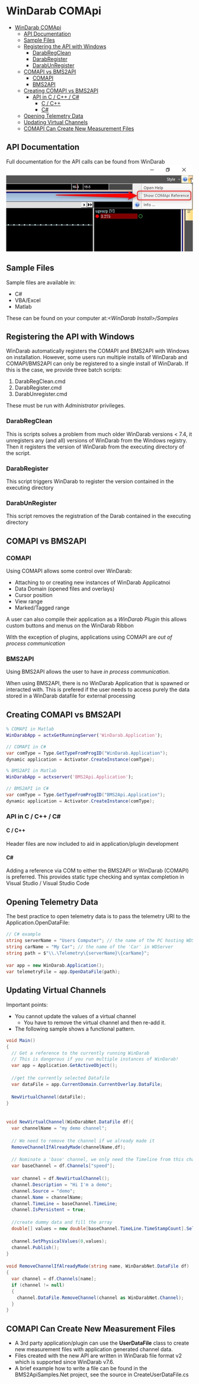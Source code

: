 # WinDarab COMApi

- [WinDarab COMApi](#windarab-comapi)
  - [API Documentation](#api-documentation)
  - [Sample Files](#sample-files)
  - [Registering the API with Windows](#registering-the-api-with-windows)
    - [DarabRegClean](#darabregclean)
    - [DarabRegister](#darabregister)
    - [DarabUnRegister](#darabunregister)
  - [COMAPI vs BMS2API](#comapi-vs-bms2api)
    - [COMAPI](#comapi)
    - [BMS2API](#bms2api)
  - [Creating COMAPI vs BMS2API](#creating-comapi-vs-bms2api)
    - [API in C / C++ / C&#35;](#api-in-c--c--c)
      - [C / C++](#c--c)
      - [C&#35;](#c)
  - [Opening Telemetry Data](#opening-telemetry-data)
  - [Updating Virtual Channels](#updating-virtual-channels)
  - [COMAPI Can Create New Measurement Files](#comapi-can-create-new-measurement-files)

## API Documentation

Full documentation for the API calls can be found from WinDarab
![Full Help](images/COMAPI&#32;Show&#32;Help.jpg)

## Sample Files

Sample files are available in:

- C#
- VBA/Excel
- Matlab

These can be found on your computer at:_\<WinDarab Install>/Samples_

## Registering the API with Windows

WinDarab automatically registers the COMAPI and BMS2API with Windows on installation.
However, some users run multiple installs of WinDarab and COMAPI/BMS2API can only be registered to a single install of WinDarab. If this is the case, we provide three batch scripts:

1. DarabRegClean.cmd
2. DarabRegister.cmd
3. DarabUnregister.cmd

These must be run with *Administrator* privileges.

### DarabRegClean

This is scripts solves a problem from much older WinDarab versions < 7.4, it unregisters any (and all) versions of WinDarab from the Windows registry. Then it registers the version of WinDarab from the executing directory of the script.

### DarabRegister

This script triggers WinDarab to register the version contained in the executing directory

### DarabUnRegister

This script removes the registration of the Darab contained in the executing directory

## COMAPI vs BMS2API

### COMAPI

Using COMAPI allows some control over WinDarab:

- Attaching to or creating new instances of WinDarab Applicatnoi
- Data Domain (opened files and overlays)
- Cursor position
- View range
- Marked/Tagged range

A user can also compile their application as a *WinDarab Plugin* this allows custom buttons and menus on the WinDarab Ribbon

With the exception of plugins, applications using COMAPI are *out of process communication*

### BMS2API

Using BMS2API allows the user to have *in process communication*.

When using BMS2API, there is no WinDarab Application that is spawned or interacted with. This is prefered if the user needs to access purely the data stored in a WinDarab datafile for external processing

## Creating COMAPI vs BMS2API

``` Matlab
% COMAPI in Matlab
WinDarabApp = actxGetRunningServer('WinDarab.Application');
```

``` C#
// COMAPI in C#
var comType = Type.GetTypeFromProgID("WinDarab.Application");
dynamic application = Activator.CreateInstance(comType);
```

``` Matlab
% BMS2API in Matlab
WinDarabApp = actxserver('BMS2Api.Application');
```

``` C#
// BMS2API in C#
var comType = Type.GetTypeFromProgID("BMS2Api.Application");
dynamic application = Activator.CreateInstance(comType);
```

### API in C / C++ / C&#35;

#### C / C++

Header files are now included to aid in application/plugin development

#### C&#35;

Adding a reference via COM to either the BMS2API or WinDarab (COMAPI) is preferred. This provides static type checking and syntax completion in Visual Studio / Visual Studio Code

## Opening Telemetry Data

The best practice to open telemetry data is to pass the telemetry URI to the Application.OpenDataFile:

```C#
// C# example
string serverName = "Users Computer"; // the name of the PC hosting WDServer
string carName = "My Car"; // the name of the 'Car' in WDServer
string path = $"\\.\Telemetry\{serverName}\{carName}";

var app = new WinDarab.Application();
var telemetryFile = app.OpenDataFile(path);
```

## Updating Virtual Channels

Important points:

- You cannot update the values of a virtual channel
  - You have to remove the virtual channel and then re-add it.
- The following sample shows a functional pattern.

```C#
void Main()
{
  // Get a reference to the currently running WinDarab
  // This is dangerous if you run multiple instances of WinDarab!
  var app = Application.GetActiveObject();

  //get the currently selected Datafile
  var dataFile = app.CurrentDomain.CurrentOverlay.DataFile;

  NewVirtualChannel(dataFile);
}


void NewVirtualChannel(WinDarabNet.DataFile df){
  var channelName = "my demo channel";

  // We need to remove the channel if we already made it
  RemoveChannelIfAlreadyMade(channelName,df);
  
  // Nominate a 'base' channel, we only need the Timeline from this channel
  var baseChannel = df.Channels["speed"];
 
  var channel = df.NewVirtualChannel();
  channel.Description = "Hi I'm a demo";
  channel.Source = "demo";
  channel.Name = channelName;
  channel.TimeLine = baseChannel.TimeLine;
  channel.IsPersistent = true;

  //create dummy data and fill the array
  double[] values = new double[baseChannel.TimeLine.TimeStampCount].Select(x => 4.0).ToArray();

  channel.SetPhysicalValues(0,values);
  channel.Publish();
}

void RemoveChannelIfAlreadyMade(string name, WinDarabNet.DataFile df)
{
  var channel = df.Channels[name];
  if (channel != null)
  {
    channel.DataFile.RemoveChannel(channel as WinDarabNet.Channel);
  }
}
```

## COMAPI Can Create New Measurement Files

- A 3rd party application/plugin can use the **UserDataFile** class to create new measurement files with application generated channel data.
- Files created with the new API are written in WinDarab file format v2 which is supported since WinDarab v7.6.
- A brief example how to write a file can be found in the BMS2ApiSamples.Net project, see the source in CreateUserDataFile.cs